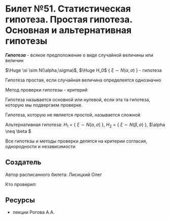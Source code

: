 # Билет №51. Статистическая гипотеза. Простая гипотеза. Основная и альтернативная гипотезы

***Гипотеза*** - всякое предположение о виде случайной величины или величин

$\Huge \xi \sim N(\alpha,\sigma)$,  $\Huge H_0$ { $\xi \sim N(\alpha,\sigma)$ } - гипотеза

Гипотеза простая, если случайная величина определеятся однозначно

Метод проверки гипотезы - критерий

Гипотеза называется основной или нулевой, если эта та гипотеза, которую мы подвергаем проверке.

Гипотеза, которую не является простой, называется сложной

Альтернативная гипотеза: $H_1$ = { $\xi \sim N(\alpha,\sigma)$ }, $H_2$ = { $\xi \sim N(\beta,\sigma)$ }, $\alpha \neq \beta $

Все гипотезы и методы проверки делятся на критерии согласия, однородности и независимости

## Создатель

Автор расписанного билета: Лисицкий Олег

Кто проверил:


## Ресурсы
- лекции Рогова А.А.
